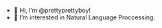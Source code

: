 - 👋 Hi, I’m @prettyprettyboy!
- 👀 I’m interested in Natural Language Proccessing.

<!---
prettyprettyboy/prettyprettyboy is a ✨ special ✨ repository because its `README.md` (this file) appears on your GitHub profile.
You can click the Preview link to take a look at your changes.
--->
